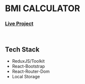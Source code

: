 # BMI CALCULATOR

### <a href="https://bmi-calculator-one-beta.vercel.app/">Live Project</a>
<br/>

## Tech Stack
- ReduxJS/Toolkit
- React-Bootstrap
- React-Router-Dom
- Local Storage
<br/>
